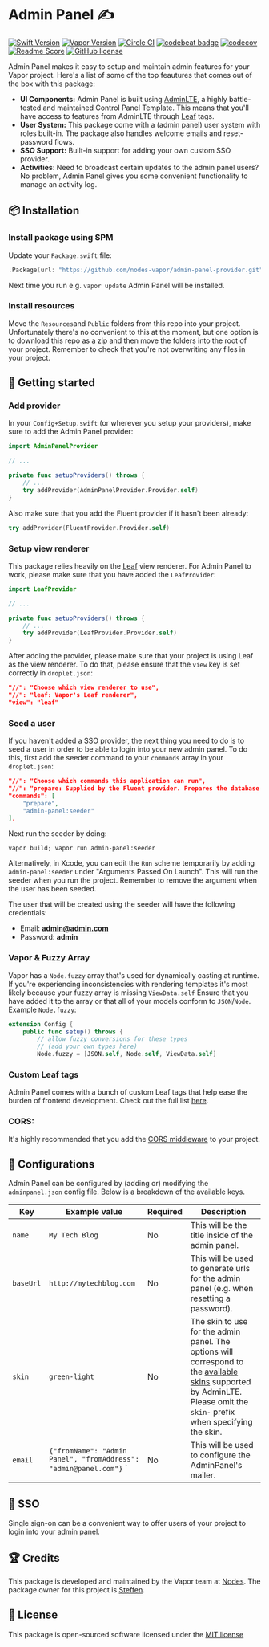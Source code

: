 # Admin Panel ✍️
[![Swift Version](https://img.shields.io/badge/Swift-3-brightgreen.svg)](http://swift.org)
[![Vapor Version](https://img.shields.io/badge/Vapor-2-F6CBCA.svg)](http://vapor.codes)
[![Circle CI](https://circleci.com/gh/nodes-vapor/admin-panel-provider/tree/master.svg?style=shield)](https://circleci.com/gh/nodes-vapor/admin-panel-provider)
[![codebeat badge](https://codebeat.co/badges/2aa06de9-5bb5-4c2e-ad1a-ef6e08273184)](https://codebeat.co/projects/github-com-nodes-vapor-admin-panel-provider-master)
[![codecov](https://codecov.io/gh/nodes-vapor/admin-panel-provider/branch/master/graph/badge.svg)](https://codecov.io/gh/nodes-vapor/admin-panel-provider)
[![Readme Score](http://readme-score-api.herokuapp.com/score.svg?url=https://github.com/nodes-vapor/admin-panel-provider)](http://clayallsopp.github.io/readme-score?url=https://github.com/nodes-vapor/admin-panel-provider)
[![GitHub license](https://img.shields.io/badge/license-MIT-blue.svg)](https://raw.githubusercontent.com/nodes-vapor/admin-panel-provider/master/LICENSE)

Admin Panel makes it easy to setup and maintain admin features for your Vapor project. Here's a list of some of the top feautures that comes out of the box with this package:

- **UI Components:** Admin Panel is built using [AdminLTE](https://adminlte.io/), a highly battle-tested and maintained Control Panel Template. This means that you'll have access to features from AdminLTE through [Leaf](https://docs.vapor.codes/2.0/leaf/leaf/#leaf) tags.
- **User System:** This package come with a (admin panel) user system with roles built-in. The package also handles welcome emails and reset-password flows.
- **SSO Support:** Built-in support for adding your own custom SSO provider.
- **Activities**: Need to broadcast certain updates to the admin panel users? No problem, Admin Panel gives you some convenient functionality to manage an activity log.

## 📦 Installation

### Install package using SPM

Update your `Package.swift` file:

```swift
.Package(url: "https://github.com/nodes-vapor/admin-panel-provider.git", majorVersion: 0, minor: 4)
```

Next time you run e.g. `vapor update` Admin Panel will be installed.

### Install resources

Move the `Resources`and `Public` folders from this repo into your project. Unfortunately there's no convenient to this at the moment, but one option is to download this repo as a zip and then move the folders into the root of your project. Remember to check that you're not overwriting any files in your project.


## 🚀 Getting started

### Add provider

In your `Config+Setup.swift` (or wherever you setup your providers), make sure to add the Admin Panel provider:

```swift
import AdminPanelProvider

// ...

private func setupProviders() throws {
    // ...
    try addProvider(AdminPanelProvider.Provider.self)
}
```

Also make sure that you add the Fluent provider if it hasn't been already:

```swift
try addProvider(FluentProvider.Provider.self)
```

### Setup view renderer

This package relies heavily on the [Leaf](https://docs.vapor.codes/2.0/leaf/package/) view renderer. For Admin Panel to work, please make sure that you have added the `LeafProvider`:

```swift
import LeafProvider

// ...

private func setupProviders() throws {
    // ...
    try addProvider(LeafProvider.Provider.self)
}
```

After adding the provider, please make sure that your project is using Leaf as the view renderer. To do that, please ensure that the `view` key is set correctly in `droplet.json`:

```json
"//": "Choose which view renderer to use",
"//": "leaf: Vapor's Leaf renderer",
"view": "leaf"
```

### Seed a user

If you haven't added a SSO provider, the next thing you need to do is to seed a user in order to be able to login into your new admin panel. To do this, first add the seeder command to your `commands` array in your `droplet.json`:

```json
"//": "Choose which commands this application can run",
"//": "prepare: Supplied by the Fluent provider. Prepares the database (configure in fluent.json)",
"commands": [
    "prepare",
    "admin-panel:seeder"
],
```

Next run the seeder by doing:

```
vapor build; vapor run admin-panel:seeder
```

Alternatively, in Xcode, you can edit the `Run` scheme temporarily by adding `admin-panel:seeder` under "Arguments Passed On Launch". This will run the seeder when you run the project. Remember to remove the argument when the user has been seeded.

The user that will be created using the seeder will have the following credentials:

- Email: **admin@admin.com**
- Password: **admin**

### Vapor & Fuzzy Array
Vapor has a `Node.fuzzy` array that's used for dynamically casting at runtime. If you're experiencing inconsistencies with rendering templates it's most likely because your fuzzy array is missing `ViewData.self` Ensure that you have added it to the array or that all of your models conform to `JSON`/`Node`.
Example `Node.fuzzy`:
```swift
extension Config {
    public func setup() throws {
        // allow fuzzy conversions for these types
        // (add your own types here)
        Node.fuzzy = [JSON.self, Node.self, ViewData.self]
```

### Custom Leaf tags
Admin Panel comes with a bunch of custom Leaf tags that help ease the burden of frontend development. Check out the full list [here](https://github.com/nodes-vapor/admin-panel-provider/wiki/Leaf-Tags).

### CORS:
It's highly recommended that you add the [CORS middleware](https://docs.vapor.codes/2.0/http/cors/) to your project.

## 🔧 Configurations

Admin Panel can be configured by (adding or) modifying the `adminpanel.json` config file. Below is a breakdown of the available keys.

| Key                | Example value                                                                          | Required | Description                                                                                                                                                                                                                                   |
| -------------------| ---------------------------------------------------------------------------------------| -------- | ----------------------------------------------------------------------------------------------------------------------------------------------------------------------------------------------------------------------------------------------|
| `name`             | `My Tech Blog`                                                                         | No       | This will be the title inside of the admin panel.                                                                                                                                                                                             |
| `baseUrl`          | `http://mytechblog.com`                                                                | No       | This will be used to generate urls for the admin panel (e.g. when resetting a password).                                                                                                                                                      |
| `skin`             | `green-light`                                                                          | No       | The skin to use for the admin panel. The options will correspond to the [available skins](https://adminlte.io/themes/AdminLTE/documentation/index.html#layout) supported by AdminLTE. Please omit the `skin-` prefix when specifying the skin.|
| `email`            | `{"fromName": "Admin Panel", "fromAddress": "admin@panel.com"}`                       `| No       | This will be used to configure the AdminPanel's mailer.                                                                                                                                                                                        |


## 🔐 SSO

Single sign-on can be a convenient way to offer users of your project to login into your admin panel. 


## 🏆 Credits

This package is developed and maintained by the Vapor team at [Nodes](https://www.nodesagency.com).
The package owner for this project is [Steffen](https://github.com/steffendsommer).


## 📄 License

This package is open-sourced software licensed under the [MIT license](http://opensource.org/licenses/MIT)
